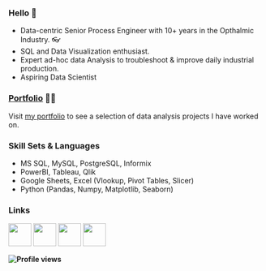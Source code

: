 ### Hello 👾

- Data-centric Senior Process Engineer with 10+ years in the Opthalmic Industry. 👓
- SQL and Data Visualization enthusiast. 
- Expert ad-hoc data Analysis to troubleshoot & improve daily industrial production.
- Aspiring Data Scientist

### [Portfolio]([url](https://github.com/3mirk/Portfolio)) 👨‍🔧
Visit [my portfolio](https://github.com/3mirk/Portfolio) to see a selection of data analysis projects I have worked on.


### Skill Sets & Languages
- MS SQL, MySQL, PostgreSQL, Informix
- PowerBI, Tableau, Qlik
- Google Sheets, Excel (Vlookup, Pivot Tables, Slicer)
- Python (Pandas, Numpy, Matplotlib, Seaborn)



### Links

[<img src="https://github.com/3mirk/3mirk/assets/106506098/80700b39-4246-4e7a-ba35-684db38170bb" width="45" height="45">](https://www.linkedin.com/in/ahmetemirkara/) 
[<img src="https://github.com/3mirk/3mirk/assets/106506098/097f6a31-bf9f-48f0-9393-27ed6c908b73" width="45" height="45">](https://public.tableau.com/app/profile/ahmet.emir.kara/)
[<img src="https://github.com/3mirk/3mirk/assets/106506098/468221e7-2920-4e7e-95e8-484973b582ad" width="45" height="45">](https://www.kaggle.com/ahmetemirkara)
[<img src="https://github.com/3mirk/3mirk/assets/106506098/9742305f-d929-43f0-91a2-31aa9eaae0c1" width="45" height="45">](https://github.com/3mirk/)

<b>


![Profile views](https://komarev.com/ghpvc/?username=3mirk&color=green)



<!--
**3mirk/3mirk** is a ✨ _special_ ✨ repository because its `README.md` (this file) appears on your GitHub profile.

Here are some ideas to get you started:

- 🔭 I’m currently working on ...
- 🌱 I’m currently learning ...
- 👯 I’m looking to collaborate on ...
- 🤔 I’m looking for help with ...
- 💬 Ask me about ...
- 📫 How to reach me: ...
- 😄 Pronouns: ...
- ⚡ Fun fact: ...
-->
